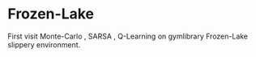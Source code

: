 # Frozen-Lake
First visit Monte-Carlo , SARSA , Q-Learning on gymlibrary Frozen-Lake slippery environment. 
